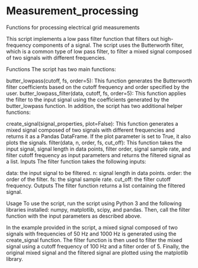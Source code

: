 # Measurement_processing
Functions for processing electrical grid measurements

This script implements a low pass filter function that filters out high-frequency components of a signal. The script uses the Butterworth filter, which is a common type of low pass filter, to filter a mixed signal composed of two signals with different frequencies.

Functions
The script has two main functions:

butter_lowpass(cutoff, fs, order=5): This function generates the Butterworth filter coefficients based on the cutoff frequency and order specified by the user.
butter_lowpass_filter(data, cutoff, fs, order=5): This function applies the filter to the input signal using the coefficients generated by the butter_lowpass function.
In addition, the script has two additional helper functions:

create_signal(signal_properties, plot=False): This function generates a mixed signal composed of two signals with different frequencies and returns it as a Pandas DataFrame. If the plot parameter is set to True, it also plots the signals.
filter(data, n, order, fs, cut_off): This function takes the input signal, signal length in data points, filter order, signal sample rate, and filter cutoff frequency as input parameters and returns the filtered signal as a list.
Inputs
The filter function takes the following inputs:

data: the input signal to be filtered.
n: signal length in data points.
order: the order of the filter.
fs: the signal sample rate.
cut_off: the filter cutoff frequency.
Outputs
The filter function returns a list containing the filtered signal.

Usage
To use the script, run the script using Python 3 and the following libraries installed: numpy, matplotlib, scipy, and pandas. Then, call the filter function with the input parameters as described above.

In the example provided in the script, a mixed signal composed of two signals with frequencies of 50 Hz and 1000 Hz is generated using the create_signal function. The filter function is then used to filter the mixed signal using a cutoff frequency of 100 Hz and a filter order of 5. Finally, the original mixed signal and the filtered signal are plotted using the matplotlib library.
